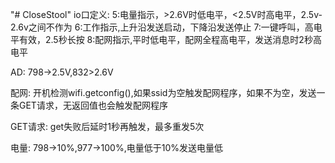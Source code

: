 "# CloseStool" 
io口定义:
5:电量指示，>2.6V时低电平，<2.5V时高电平，2.5v-2.6v之间不作为
6:工作指示,上升沿发送启动，下降沿发送停止
7:一键呼叫，高电平有效，2.5秒长按
8:配网指示,平时低电平，配网全程高电平，发送消息时2秒高电平

AD:
798->2.5V,832>2.6V

配网:
开机检测wifi.getconfig(),如果ssid为空触发配网程序，如果不为空，发送一条GET请求，无返回值也会触发配网程序

GET请求:
get失败后延时1秒再触发，最多重发5次

电量:
798->10%,977->100%,电量低于10%发送电量低